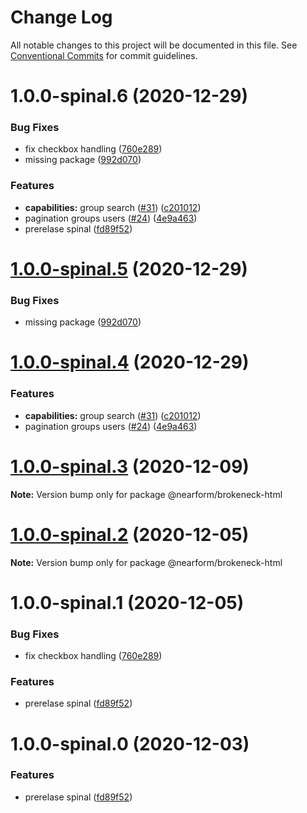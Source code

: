 # Change Log

All notable changes to this project will be documented in this file.
See [Conventional Commits](https://conventionalcommits.org) for commit guidelines.

# 1.0.0-spinal.6 (2020-12-29)


### Bug Fixes

* fix checkbox handling ([760e289](https://github.com/nearform/brokeneck/commit/760e289073a32bd7b3b2b08e330e37b34fb56239))
* missing package ([992d070](https://github.com/nearform/brokeneck/commit/992d07044d36658543a237d5bd525d0e90c057bb))


### Features

* **capabilities:** group search ([#31](https://github.com/nearform/brokeneck/issues/31)) ([c201012](https://github.com/nearform/brokeneck/commit/c2010129fef23176da021b784261ec046f5cf4c6))
* pagination groups users ([#24](https://github.com/nearform/brokeneck/issues/24)) ([4e9a463](https://github.com/nearform/brokeneck/commit/4e9a463f7b8c98e8629c4176f35bb95e8a8a080a))
* prerelase spinal ([fd89f52](https://github.com/nearform/brokeneck/commit/fd89f523ad65d1b797fe3b35b2912bd264d80860))





# [1.0.0-spinal.5](https://github.com/nearform/brokeneck/compare/@nearform/brokeneck-html@1.0.0-spinal.4...@nearform/brokeneck-html@1.0.0-spinal.5) (2020-12-29)


### Bug Fixes

* missing package ([992d070](https://github.com/nearform/brokeneck/commit/992d07044d36658543a237d5bd525d0e90c057bb))





# [1.0.0-spinal.4](https://github.com/nearform/brokeneck/compare/@nearform/brokeneck-html@1.0.0-spinal.3...@nearform/brokeneck-html@1.0.0-spinal.4) (2020-12-29)


### Features

* **capabilities:** group search ([#31](https://github.com/nearform/brokeneck/issues/31)) ([c201012](https://github.com/nearform/brokeneck/commit/c2010129fef23176da021b784261ec046f5cf4c6))
* pagination groups users ([#24](https://github.com/nearform/brokeneck/issues/24)) ([4e9a463](https://github.com/nearform/brokeneck/commit/4e9a463f7b8c98e8629c4176f35bb95e8a8a080a))





# [1.0.0-spinal.3](https://github.com/nearform/brokeneck/compare/@nearform/brokeneck-html@1.0.0-spinal.2...@nearform/brokeneck-html@1.0.0-spinal.3) (2020-12-09)

**Note:** Version bump only for package @nearform/brokeneck-html





# [1.0.0-spinal.2](https://github.com/nearform/brokeneck/compare/@nearform/brokeneck-html@1.0.0-spinal.1...@nearform/brokeneck-html@1.0.0-spinal.2) (2020-12-05)

**Note:** Version bump only for package @nearform/brokeneck-html





# 1.0.0-spinal.1 (2020-12-05)


### Bug Fixes

* fix checkbox handling ([760e289](https://github.com/nearform/brokeneck/commit/760e289073a32bd7b3b2b08e330e37b34fb56239))


### Features

* prerelase spinal ([fd89f52](https://github.com/nearform/brokeneck/commit/fd89f523ad65d1b797fe3b35b2912bd264d80860))





# 1.0.0-spinal.0 (2020-12-03)


### Features

* prerelase spinal ([fd89f52](https://github.com/nearform/brokeneck/commit/fd89f523ad65d1b797fe3b35b2912bd264d80860))
